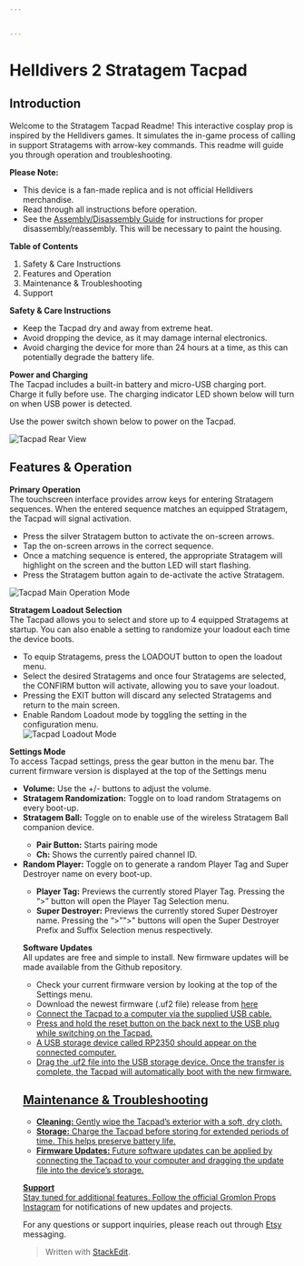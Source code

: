 ```yaml
---


---
```


<h1 id="helldivers-2-stratagem-tacpad">Helldivers 2 Stratagem Tacpad</h1>
<h2 id="introduction">Introduction</h2>
<p>Welcome to the Stratagem Tacpad Readme! This interactive cosplay prop is inspired by the Helldivers games. It simulates the in-game process of calling in support Stratagems with arrow-key commands. This readme will guide you through operation and troubleshooting.</p>
<p><strong>Please Note:</strong></p>
<ul>
<li>This device is a fan-made replica and is not official Helldivers merchandise.</li>
<li>Read through all instructions before operation.</li>
<li>See the <a href="https://github.com/gromprops/Helldivers-2-Stratagem-Tacpad/blob/main/Disassembly-Reassembly.md">Assembly/Disassembly Guide</a> for instructions for proper disassembly/reassembly. This will be necessary to paint the housing.</li>
</ul>
<p><strong>Table of Contents</strong></p>
<ol>
<li>Safety &amp; Care Instructions</li>
<li>Features and Operation</li>
<li>Maintenance &amp; Troubleshooting</li>
<li>Support</li>
</ol>
<p><strong>Safety &amp; Care Instructions</strong></p>
<ul>
<li>Keep the Tacpad dry and away from extreme heat.</li>
<li>Avoid dropping the device, as it may damage internal electronics.</li>
<li>Avoid charging the device for more than 24 hours at a time, as this can potentially degrade the battery life.</li>
</ul>
<p><strong>Power and Charging</strong><br>
The Tacpad includes a built-in battery and micro-USB charging port. Charge it fully before use. The charging indicator LED shown below will turn on when USB power is detected.</p>
<p>Use the power switch shown below to power on the Tacpad.</p>
<p><img src="https://imgur.com/ufXQzsC.jpeg" alt="Tacpad Rear View"></p>
<h2 id="features--operation">Features &amp; Operation</h2>
<p><strong>Primary Operation</strong><br>
The touchscreen interface provides arrow keys for entering Stratagem sequences. When the entered sequence matches an equipped Stratagem, the Tacpad will signal activation.</p>
<ul>
<li>Press the silver Stratagem button to activate the on-screen arrows.</li>
<li>Tap the on-screen arrows in the correct sequence.</li>
<li>Once a matching sequence is entered, the appropriate Stratagem will highlight on the screen and the button LED will start flashing.</li>
<li>Press the Stratagem button again to de-activate the active Stratagem.</li>
</ul>
<p><img src="https://i.imgur.com/ergSwCE.jpeg" alt="Tacpad Main Operation Mode"></p>
<p><strong>Stratagem Loadout Selection</strong><br>
The Tacpad allows you to select and store up to 4 equipped Stratagems at startup. You can also enable a setting to randomize your loadout each time the device boots.</p>
<ul>
<li>To equip Stratagems, press the LOADOUT button to open the loadout menu.</li>
<li>Select the desired Stratagems and once four Stratagems are selected, the CONFIRM button will activate, allowing you to save your loadout.</li>
<li>Pressing the EXIT button will discard any selected Stratagems and return to the main screen.</li>
<li>Enable Random Loadout mode by toggling the setting in the configuration menu.<br>
<img src="https://imgur.com/iuoc0lX.jpeg" alt="Tacpad Loadout Mode"></li>
</ul>
<p><strong>Settings Mode</strong><br>
To access Tacpad settings, press the gear button in the menu bar. The current firmware version is displayed at the top of the Settings menu</p>
<ul>
<li><strong>Volume:</strong> Use the +/- buttons to adjust the volume.</li>
<li><strong>Stratagem Randomization:</strong> Toggle on to load random Stratagems on every boot-up.</li>
<li><strong>Stratagem Ball:</strong> Toggle on to enable use of the wireless Stratagem Ball companion device.</li>
<ul>
<li><strong>Pair Button:</strong> Starts pairing mode</li>
<li><strong>Ch:</strong> Shows the currently paired channel ID.</li>
</ul>
<li><strong>Random Player:</strong> Toggle on to generate a random Player Tag and Super Destroyer name on every boot-up.</li>
<ul>
<li><strong>Player Tag:</strong> Previews the currently stored Player Tag. Pressing the “&gt;” button will open the Player Tag Selection menu.</li>
<li><strong>Super Destroyer:</strong> Previews the currently stored Super Destroyer name. Pressing the “&gt;”">" buttons will open the Super Destroyer Prefix and Suffix Selection menus respectively.</li>
</ul>
<p><strong>Software Updates</strong><br>
All updates are free and simple to install. New firmware updates will be made available from the Github repository.</p>
<ul>
<li>Check your current firmware version by looking at the top of the Settings menu.</li>
<li>Download the newest firmware (.uf2 file) release from <a href="https://github.com/gromprops/Helldivers-2-Stratagem-Tacpad/releases">here</a.</li>
<li>Connect the Tacpad to a computer via the supplied USB cable.</li>
<li>Press and hold the reset button on the back next to the USB plug while switching on the Tacpad.</li>
<li>A USB storage device called RP2350 should appear on the connected computer.</li>
<li>Drag the .uf2 file into the USB storage device. Once the transfer is complete, the Tacpad will automatically boot with the new firmware.</li>
</ul>
<h2 id="maintenance--troubleshooting">Maintenance &amp; Troubleshooting</h2>
<ul>
<li><strong>Cleaning:</strong> Gently wipe the Tacpad’s exterior with a soft, dry cloth.</li>
<li><strong>Storage:</strong> Charge the Tacpad before storing for extended periods of time. This helps preserve battery life.</li>
<li><strong>Firmware Updates:</strong> Future software updates can be applied by connecting the Tacpad to your computer and dragging the update file into the device’s storage.</li>
</ul>
<p><strong>Support</strong><br>
Stay tuned for additional features. Follow the official <a href="https://www.instagram.com/gromlonprops/">Gromlon Props Instagram</a> for notifications of new updates and projects.</p>
<p>For any questions or support inquiries, please reach out through <a href="https://www.etsy.com/shop/GromlonProps">Etsy</a> messaging.</p>
<blockquote>
<p>Written with <a href="https://stackedit.io/">StackEdit</a>.</p>
</blockquote>

<!--stackedit_data:
eyJoaXN0b3J5IjpbMTIxNzUzNTU3NCwxNDMxNjc4MjJdfQ==
-->